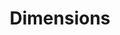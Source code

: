 ---
bigquery: https://console.cloud.google.com/bigquery?p=covid-19-dimensions-ai&page=table&d=data&t=publications
contributors: Digital Science, https://www.digital-science.com/
cost: Free for personal, non-commercial use.
description: Dimensions contains more than 100 million publications, ranging from
  articles published in scholarly journals, books and book chapters, to preprints
  and conference proceedings. All publications are contextualized with linked data
  sets, funding, publications, patents, clinical trials, and policy documents. You
  can also view associated categories, funders, institutions, and researcher profiles.
documentation: https://docs.dimensions.ai/bigquery/index.html
last_edit: Mon, 04 Apr 2022 19:04:00 GMT
location: https://www.dimensions.ai/products/free/
maintained_by: Digital Science, https://www.digital-science.com/
schema_fields: '[''granted_year'', ''category_bra'', ''funding_chf'', ''priority_date'',
  ''expiration_date'', ''publisher'', ''application_number'', ''publication_year'',
  ''links'', ''category_hrcs_rac'', ''funder_org_acronyms'', ''funding_gbp'', ''research_orgs'',
  ''foa_number'', ''embargo_date'', ''categories'', ''established'', ''active_years'',
  ''id'', ''altmetrics'', ''research_org_state_names'', ''associated_publication_arxiv_id'',
  ''repository_name'', ''date_online'', ''funding_eur'', ''associated_grant_ids'',
  ''cpc'', ''category_hrcs_hc'', ''date_imported_gbq'', ''type'', ''resulting_publication_doi'',
  ''ipcr'', ''abstract'', ''volume'', ''description'', ''original_assignee_countries'',
  ''status'', ''aliases'', ''granted_date'', ''family_members_ids'', ''relationships'',
  ''eisbn'', ''concepts'', ''funder_countries'', ''clinical_trial_ids'', ''associated_publication_id'',
  ''subtitles'', ''researcher_ids'', ''category_icrp_ct'', ''inventor_names'', ''source_id'',
  ''acronyms'', ''legal_status'', ''doi'', ''funding_nzd'', ''end_date'', ''funding_cny'',
  ''linkout'', ''external_ids'', ''labels'', ''date'', ''category_rcdc'', ''organisation_details'',
  ''original_abstract'', ''family_count'', ''current_assignee_orgs'', ''brief_title'',
  ''acknowledgements'', ''funder_org_state_codes'', ''license'', ''title'', ''current_assignee_countries'',
  ''publication_date'', ''funding_usd'', ''research_org_city_names'', ''funder_orgs'',
  ''name'', ''filing_year'', ''pages'', ''conditions'', ''category_icrp_cso'', ''category_hra'',
  ''associated_publication_pmid'', ''phase'', ''funder_org_cities'', ''original_assignee_orgs'',
  ''investigators'', ''funding_aud'', ''repository_id'', ''date_modified'', ''funding_details'',
  ''citations_count'', ''family_id'', ''category_uoa'', ''jurisdiction'', ''assignee_orgs'',
  ''email_address'', ''acronym'', ''gender'', ''kind'', ''funding_cad'', ''conference'',
  ''patent_ids'', ''pmid'', ''address'', ''wikipedia_url'', ''repository_url'', ''interventions'',
  ''created_date'', ''journal'', ''open_access_categories'', ''editors'', ''registry'',
  ''funder_org_countries'', ''resulting_publication_ids'', ''funding_amount'', ''isbn'',
  ''mesh_headings'', ''research_org_countries'', ''citation_string'', ''legal_events'',
  ''proceedings_title'', ''citations'', ''associated_publication_doi'', ''language'',
  ''end_year'', ''priority_year'', ''research_org_state_codes'', ''open_access_categories_v2'',
  ''reference_ids'', ''cited_by_ids'', ''research_org_country_names'', ''supporting_grant_ids'',
  ''date_normal'', ''publication_ids'', ''grant_number'', ''arxiv_id'', ''expiration_year'',
  ''assignee_countries'', ''start_date'', ''funding_currency'', ''book_series_title'',
  ''metrics'', ''year'', ''original_assignee'', ''book_title'', ''date_print'', ''category_sdg'',
  ''funder_org'', ''issue'', ''mesh_terms'', ''journal_lists'', ''research_org_cities'',
  ''filing_date'', ''category_for'', ''original_title'', ''current_assignee'', ''date_inserted'',
  ''funding_jpy'', ''types'', ''authors'', ''pmcid'', ''start_year'', ''parent_id'',
  ''filing_status'']'
shortname: dimensions
tags:
- scholarly literature
- patents
- funding
- clinical trials
- academic profiles
terms_of_use: 'Use of both the Dimensions COVID-19 dataset and full Dimensions dataset
  are subject to the Dimensions Terms of use: https://www.dimensions.ai/policies-terms-legal '
title: Dimensions
uuid: dcff88bd-fe6b-4fdb-8159-809bf9d7bc1c
---
